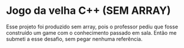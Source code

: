 # Jogo da velha C++ (SEM ARRAY)
Esse projeto foi produzido sem array, pois o professor pediu que fosse construído um game com o conhecimento passado em sala. Então me submeti a esse desafio, sem pegar nenhuma referência. 
